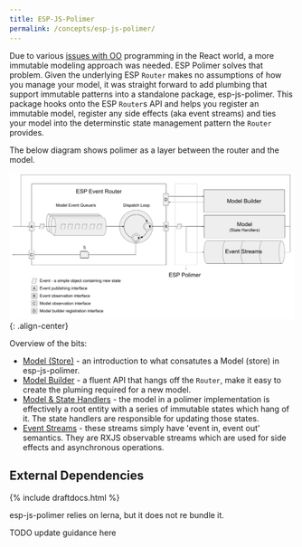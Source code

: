```yaml
---
title: ESP-JS-Polimer
permalink: /concepts/esp-js-polimer/
---
```


Due to various [issues with OO](../01-esp-js/04-oo-modeling.md#oo-woes) programming in the React world, a more immutable modeling approach was needed. 
ESP Polimer solves that problem. 
Given the underlying ESP `Router` makes no assumptions of how you manage your model, it was straight forward to add plumbing that support immutable patterns into a standalone package, esp-js-polimer.
This package hooks onto the ESP `Router`s API and helps you register an immutable model, register any side effects (aka event streams) and ties your model into the determinstic state management pattern the `Router` provides. 

The below diagram shows polimer as a layer between the router and the model.

![](../../../images/gslides-polimer-overview.png){: .align-center}

Overview of the bits:
* [Model (Store)](./02-model-store.md) - an introduction to what consatutes a Model (store) in esp-js-polimer.
* [Model Builder](./02-model-builder.md) - a fluent API that hangs off the `Router`, make it easy to create the pluming required for a new model.
* [Model & State Handlers](./03-state-handlers.md) - the model in a polimer implementation is effectively a root entity with a series of immutable states which hang of it. 
  The state handlers are responsible for updating those states.
* [Event Streams](./04-event-streams.md) - these streams simply have 'event in, event out' semantics. 
  They are RXJS observable streams which are used for side effects and asynchronous operations.   

## External Dependencies

{% include draftdocs.html %}

esp-js-polimer relies on lerna, but it does not re bundle it.

TODO update guidance here   

 